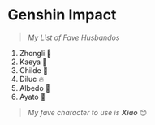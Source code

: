 # **Genshin Impact**
>*My List of Fave Husbandos*
1. Zhongli :yellow_heart:
2. Kaeya :blue_heart:
3. Childe :whale:
4. Diluc :fire:
5. Albedo 💮
6. Ayato 🧋
>*My fave character to use is **Xiao*** :blush:
